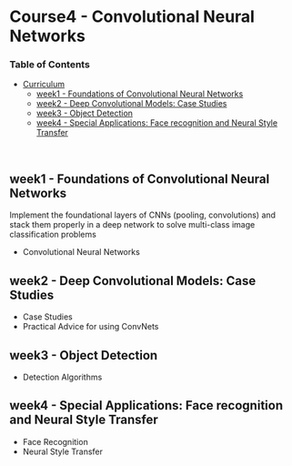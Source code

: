 # Course4 - Convolutional Neural Networks

### Table of Contents

- [Curriculum](#curriculum)
  - [week1 - Foundations of Convolutional Neural Networks](https://github.com/jmcheon/deep_learning_specialization/tree/main/Course4/week1)
  - [week2 - Deep Convolutional Models: Case Studies](https://github.com/jmcheon/deep_learning_specialization/tree/main/Course4/week2)
  - [week3 - Object Detection](https://github.com/jmcheon/deep_learning_specialization/tree/main/Course4/week3)
  - [week4 - Special Applications: Face recognition and Neural Style Transfer](https://github.com/jmcheon/deep_learning_specialization/tree/main/Course4/week4)

<br/>

## week1 - Foundations of Convolutional Neural Networks
Implement the foundational layers of CNNs (pooling, convolutions) and stack them properly in a deep network to solve multi-class image classification problems

- Convolutional Neural Networks

## week2 - Deep Convolutional Models: Case Studies
- Case Studies
- Practical Advice for using ConvNets

## week3 - Object Detection
- Detection Algorithms

## week4 - Special Applications: Face recognition and Neural Style Transfer
- Face Recognition
- Neural Style Transfer